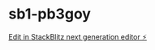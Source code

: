 # sb1-pb3goy

[Edit in StackBlitz next generation editor ⚡️](https://stackblitz.com/~/github.com/ttony15/sb1-pb3goy)